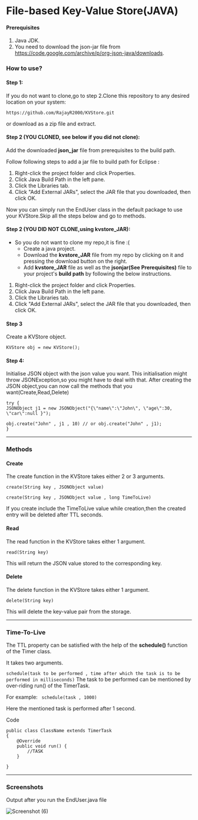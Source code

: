 # File-based Key-Value Store(JAVA)

#### Prerequisites
1. Java JDK.
2. You need to download the json-jar file from https://code.google.com/archive/p/org-json-java/downloads.

### How to use?

#### Step 1:
If you do not want to clone,go to step 2.Clone this repository to any desired location on your system:

`https://github.com/RajayR2000/KVStore.git` 

or download as a zip file and extract.


#### Step 2 (YOU CLONED, see below if you did not clone):

Add the downloaded **json_jar** file from prerequisites to the build path.

Follow following steps to add a jar file to build path for Eclipse : 

1. Right-click the project folder and click Properties.
2. Click Java Build Path in the left pane.
3. Click the Libraries tab.
4. Click "Add External JARs", select the JAR file that you downloaded, then click OK.
   
Now you can simply run the EndUser class in the default package to use your KVStore.Skip all the steps below and go to methods.

#### Step 2 (YOU DID NOT CLONE,using kvstore_JAR):

+ So you do not want to clone my repo,it is fine :(
   + Create a java project.
   + Download the **kvstore_JAR** file from my repo by clicking on it and pressing the download button on the right.
   + Add **kvstore_JAR** file as well as the **jsonjar(See Prerequisites)** file to your project's **build path** by following the below instructions.
   

1. Right-click the project folder and click Properties.
2. Click Java Build Path in the left pane.
3. Click the Libraries tab.
4. Click "Add External JARs", select the JAR file that you downloaded, then click OK.
   

#### Step 3
Create a KVStore object.

`KVStore obj = new KVStore();`

#### Step 4:
Initialise JSON object with the json value you want.
This initialisation might throw JSONException,so you might have to deal with that.
After creating the JSON object,you can now call the methods that you want(Create,Read,Delete)

```
try {
JSONObject j1 = new JSONObject("{\"name\":\"John\", \"age\":30, \"car\":null }");

obj.create("John" , j1 , 10) // or obj.create("John" , j1);
}
```
__________________

    
### Methods
#### Create
The create function in the KVStore takes either 2 or 3 arguments.

`create(String key , JSONObject value)`

`create(String key , JSONObject value , long TimeToLive)`

If you create include the TimeToLive value while creation,then the created entry will be deleted after TTL seconds.

#### Read
The read function in the KVStore takes either 1 argument.

`read(String key)`

This will return the JSON value stored to the corresponding key.


#### Delete
The delete function in the KVStore takes either 1 argument.

`delete(String key)`

This will delete the key-value pair from the storage.

_____________________

### Time-To-Live

The TTL property can be satisfied with the help of the **schedule()** function of the Timer class.

It takes two arguments.

`schedule(task to be performed , time after which the task is to be performed in milliseconds)`
The task to be performed can be mentioned by over-riding run() of the TimerTask.

For example:  ` schedule(task , 1000)` 

Here the mentioned task is performed after 1 second.

Code 
```
public class ClassName extends TimerTask
{
    @Override
    public void run() {
        //TASK
    }

}
```
___________________________
### Screenshots

Output after you run the EndUser.java file

![Screenshot (6)](https://user-images.githubusercontent.com/28715027/103212927-30bfca00-4932-11eb-9fde-75b913e69f29.png)

